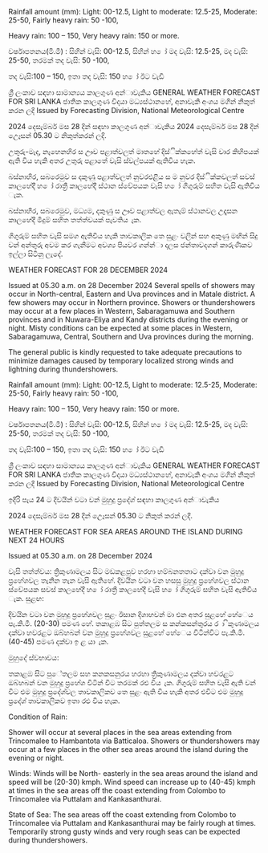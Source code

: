 Rainfall amount (mm): Light: 00-12.5, Light to moderate: 12.5-25, Moderate: 25-50, Fairly heavy rain: 50 -100,

Heavy rain: 100 – 150, Very heavy rain: 150 or more.

වර්ෂාපතනය(මි.මී) : සිහින් වැසි: 00-12.5, සිහින් හ ෝ මද වැසි: 12.5-25, මද වැසි: 25-50, තරමක් තද වැසි: 50 -100,

තද වැසි:100 – 150, ඉතා තද වැසි: 150 හ ෝ ඊට වැඩි

ශ්‍රී ලංකාව සඳහා සාමාන්‍යය කාලගුණ අන්‍ාවැකිය GENERAL WEATHER FORECAST FOR SRI LANKA ජාතික කාලගුණ විදයා මධ්‍යස්ථානහේ, අනාවැකි අංශය මගින් නිකුත් කරන ලදි Issued by Forecasting Division, National Meteorological Centre

2024 දෙසැම්බර් මස 28 දින්‍ සඳහා කාලගුණ අන්‍ාවැකිය 2024 දෙසැම්බර් මස 28 දින්‍ උෙෑසන්‍ 05.30 ට නිකුත්කරන්‍ ලදි.

උතුරු-මැද, නැහෙනහිර ස ඌව පළාත්වලත් මාතහේ දිස්ික්කහේත් වැසි වාර කිහිපයක් ඇති විය හැකි අතර උතුරු පළාතේ වැසි ස්වල්පයක් ඇතිවිය හැක.

බස්නාහිර, සබරෙමුව ස දකුණු පළාත්වලත් නුවරඑළිය ස ම නුවර දිස්ික්කවලත් සවස් කාලහේදී හ ෝ රාත්‍රී කාලහේදී ස්ථාන ස්වේපයක වැසි හ ෝ ගිගුරුම් සහිත වැසි ඇතිවිය ැක.

බස්නාහිර, සබරෙමුව, මධ්‍යම, දකුණු ස ඌව පළාත්වල ඇතැම් ස්ථානවල උදෑසන කාලහේදී මීදුම් සහිත තත්ත්වයක් පැවතිය ැක.

ගිගුරුම් සහිත වැසි සමග ඇතිවිය හැකි තාවකාලික තෙ සුළං වලින් සහ අකුණු මඟින් සිදු වන්‍ අන්‍තුරු අවම කර ගැනීමට අවශ්‍ය පියවර ගන්න්‍ා දලස ජන්‍තාවදගන් කාරුණිකව ඉල්ලා සිටිනු ලැදේ.

WEATHER FORECAST FOR 28 DECEMBER 2024

Issued at 05.30 a.m. on 28 December 2024 Several spells of showers may occur in North-central, Eastern and Uva provinces and in Matale district. A few showers may occur in Northern province. Showers or thundershowers may occur at a few places in Western, Sabaragamuwa and Southern provinces and in Nuwara-Eliya and Kandy districts during the evening or night. Misty conditions can be expected at some places in Western, Sabaragamuwa, Central, Southern and Uva provinces during the morning.

The general public is kindly requested to take adequate precautions to minimize damages caused by temporary localized strong winds and lightning during thundershowers.

Rainfall amount (mm): Light: 00-12.5, Light to moderate: 12.5-25, Moderate: 25-50, Fairly heavy rain: 50 -100,

Heavy rain: 100 – 150, Very heavy rain: 150 or more.

වර්ෂාපතනය(මි.මී) : සිහින් වැසි: 00-12.5, සිහින් හ ෝ මද වැසි: 12.5-25, මද වැසි: 25-50, තරමක් තද වැසි: 50 -100,

තද වැසි:100 – 150, ඉතා තද වැසි: 150 හ ෝ ඊට වැඩි

ශ්‍රී ලංකාව සඳහා සාමාන්‍යය කාලගුණ අන්‍ාවැකිය GENERAL WEATHER FORECAST FOR SRI LANKA ජාතික කාලගුණ විදයා මධ්‍යස්ථානහේ, අනාවැකි අංශය මගින් නිකුත් කරන ලදි Issued by Forecasting Division, National Meteorological Centre

ඉදිරි පැය 24 ට දිවයින්‍ වටා වන්‍ මුහුදු ප්‍රදේශ්‍ සඳහා කාලගුණ අන්‍ාවැකිය

2024 දෙසැම්බර් මස 28 දින්‍ උෙෑසන්‍ 05.30 ට නිකුත් කරන්‍ ලදි.

WEATHER FORECAST FOR SEA AREAS AROUND THE ISLAND DURING NEXT 24 HOURS

Issued at 05.30 a.m. on 28 December 2024

වැසි තත්ත්වය: ත්‍රිකුණාමලය සිට මඩකළපුව හරහා හම්බනතතාට දක්වා වන මුහුදු ප්‍රහේශවල තැනින තැන වැසි ඇතිහේ. දිවයින වටා වන හසසු මුහුදු ප්‍රහේශවල ස්ථාන ස්වේපයක සවස් කාලහේදී හ ෝ රාත්‍රී කාලහේදී වැසි හ ෝ ගිගුරුම් සහිත වැසි ඇතිවිය ැක. සුළඟ:

දිවයින වටා වන මුහුදු ප්‍රහේශවල සුළං ඊසාන දිශාහවන් මා එන අතර සුළහේ හේෙය පැ.කි.මී. (20-30) පමණ හේ. තකාළඹ සිට පුත්තලම ස කන්කසන්තුරය ර ා ිකුණාමලය දක්වා හවරළට ඔබ්හබන් වන මුහුදු ප්‍රහේශවල සුළහේ හේෙය විටින්විට පැ.කි.මී. (40-45) පමණ දක්වා ඉ ළ යා ැක.

මුහුදේ ස්වභාවය:

තකාළඹ සිට පුේතලම සහ කනකසනුරය හරහා ත්‍රිකුණාමලය දක්වා හවරළට ඔබ්හබන් වන මුහුදු ප්‍රහේශ විටින් විට තරමක් රළු විය ැක. ගිගුරුම් සහිත වැසි ඇති වන්‍ විට එම මුහුදු ප්‍රදේශ්‍වල තාවකාලිකව තෙ සුළං ඇති විය හැකි අතර එවිට එම මුහුදු ප්‍රදේශ්‍ තාවකාලිකව ඉතා රළු විය හැක.

Condition of Rain:

Shower will occur at several places in the sea areas extending from Trincomalee to Hambantota via Batticaloa. Showers or thundershowers may occur at a few places in the other sea areas around the island during the evening or night.

Winds: Winds will be North- easterly in the sea areas around the island and speed will be (20-30) kmph. Wind speed can increase up to (40-45) kmph at times in the sea areas off the coast extending from Colombo to Trincomalee via Puttalam and Kankasanthurai.

State of Sea: The sea areas off the coast extending from Colombo to Trincomalee via Puttalam and Kankasanthurai may be fairly rough at times. Temporarily strong gusty winds and very rough seas can be expected during thundershowers.